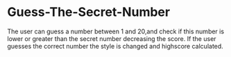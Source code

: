 # Guess-The-Secret-Number
The user can guess a number between 1 and 20,and check if this number is lower or greater than the secret number decreasing the score.
If the user guesses the correct number the style is changed and highscore calculated.
